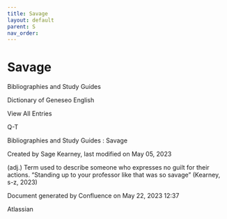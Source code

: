 ```yaml
---
title: Savage
layout: default
parent: S
nav_order:
---
```


# Savage

Bibliographies and Study Guides

Dictionary of Geneseo English

View All Entries

Q-T

Bibliographies and Study Guides : Savage

Created by  Sage Kearney, last modified on May 05, 2023

(adj.) Term used to describe someone who expresses no guilt for their actions. “Standing up to your professor like that was so savage” (Kearney, s-z, 2023) 

Document generated by Confluence on May 22, 2023 12:37

Atlassian
